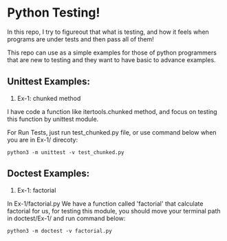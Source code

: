 # Python Testing!

In this repo, I try to figureout that what is testing, and how it feels when programs are under tests and then pass all of them!

This repo can use as a simple examples for those of python programmers that are new to testing and they want to have basic to advance examples.

## Unittest Examples:

1. Ex-1: chunked method

I have code a function like itertools.chunked method, and focus on testing this function by unittest module. 

For Run Tests, just run test_chunked.py file, or use command below when you are in Ex-1/ direcoty:

```
python3 -m unittest -v test_chunked.py
```

## Doctest Examples:
1. Ex-1: factorial

In Ex-1/factorial.py We have a function called 'factorial' that calculate factorial for us, for testing this module, you should move your terminal path in doctest/Ex-1/ and run command below:

```
python3 -m doctest -v factorial.py
```
